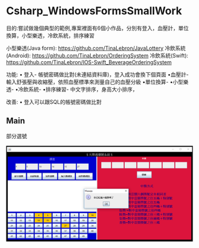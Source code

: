 # Csharp_WindowsFormsSmallWork

目的:嘗試做幾個典型的範例,專案裡面有6個小作品，分別有登入，血壓計，單位換算，小型樂透，冷飲系統，排序練習

小型樂透(Java form): https://github.com/TinaLebron/JavaLottery
冷飲系統(Android): https://github.com/TinaLebron/OrderingSystem
冷飲系統(Swift): https://github.com/TinaLebron/IOS-Swift_BeverageOrderingSystem

功能: 
• 登入- 帳號密碼做比對(未連結資料庫)，登入成功會換下個頁面
•血壓計- 輸入舒張壓與收縮壓，依照血壓標準來測量自己的血壓分級
•單位換算- 
•小型樂透- 
•冷飲系統- 
•排序練習- 中文字排序，身高大小排序，

改善: 
• 登入可以跟SQL的帳號密碼做比對
 
## Main
部分選號<br/><br/>
<img src="https://github.com/TinaLebron/JavaLottery/blob/master/picture/prompt.PNG" width="650" /><br/>
